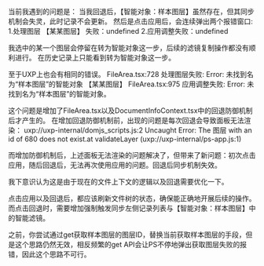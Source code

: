 当前我遇到的问题是：
当我回退后，【智能对象：样本图层】虽然存在，但其同步机制会失灵，此时记录不会更新。
然后是点击应用后，会连续弹出两个报错窗口:
1.处理图层 【某某图层】 失败：undefined
2.应用调整失败：undefined

我选中的某一个图层会停留在转为智能对象这一步，后续的滤镜复制操作都没有顺利进行。
在历史记录上只能看到转为智能对象这一步。

至于UXP上也会有相同的错误。
FileArea.tsx:728 处理图层失败: Error: 未找到名为“样本图层”的智能对象 【某某图层】
FileArea.tsx:975 应用调整失败: Error: 未找到名为“样本图层”的智能对象。

这个问题是增加了FileArea.tsx以及DocumentInfoContext.tsx中的回退防御机制后才产生的。
在增加回退防御机制前，出现的问题是每次回退会导致面板无法渲染：
uxp://uxp-internal/domjs_scripts.js:2 Uncaught Error: The 图层 with an id of 680 does not exist.at validateLayer (uxp://uxp-internal/ps-app.js:1)

而增加防御机制后，上述面板无法渲染的问题解决了，但带来了新问题：初次点击应用，随后回退后，无法再次使用应用的问题。回退后同步机制失效。

我下意识认为这是由于现在的文件上下文的逻辑以及回退需要优化一下。

点击应用以及回退后，都应该刷新文件树的状态，确保能正确地开展后续的操作。
而点击回退时，需要增加强制触发同步左侧记录列表与【智能对象：样本图层】中的智能滤镜。

之前，你尝试通过get获取样本图层的图层ID，替换当前获取样本图层的手段，但是这个思路仍然无效，相反频繁的get API会让PS不停地弹出获取图层失败的报错，因此这个思路不可行。
